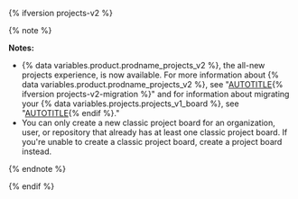 {% ifversion projects-v2 %}

{% note %}

**Notes:**
* {% data variables.product.prodname_projects_v2 %}, the all-new projects experience, is now available. For more information about {% data variables.product.prodname_projects_v2 %}, see "[AUTOTITLE](/issues/planning-and-tracking-with-projects/learning-about-projects/about-projects){% ifversion projects-v2-migration %}" and for information about migrating your {% data variables.projects.projects_v1_board %}, see "[AUTOTITLE](/issues/planning-and-tracking-with-projects/creating-projects/migrating-from-projects-classic){% endif %}."
* You can only create a new classic project board for an organization, user, or repository that already has at least one classic project board. If you're unable to create a classic project board, create a project board instead.

{% endnote %}

{% endif %}
